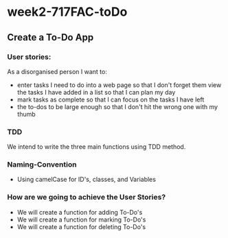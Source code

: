 # week2-717FAC-toDo

## Create a To-Do App  

### User stories:

As a disorganised person I want to:

+ enter tasks I need to do into a web page so that I don't forget them
view the tasks I have added in a list so that I can plan my day
+ mark tasks as complete so that I can focus on the tasks I have left
+ the to-dos to be large enough so that I don't hit the wrong one with my thumb

### TDD
We intend to write the three main functions using TDD method.

### Naming-Convention
+ Using camelCase for ID's, classes, and Variables

### How are we going to achieve the User Stories?
+ We will create a function for adding To-Do's
+  We will create a function for marking To-Do's
+ We will create a function for deleting To-Do's
